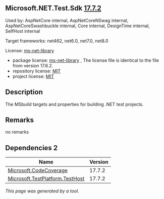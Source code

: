 Microsoft.NET.Test.Sdk [17.7.2](https://www.nuget.org/packages/Microsoft.NET.Test.Sdk/17.7.2)
--------------------

Used by: AspNetCore internal, AspNetCoreNSwag internal, AspNetCoreSwashbuckle internal, Core internal, DesignTime internal, SelfHost internal

Target frameworks: net462, net6.0, net7.0, net8.0

License: [ms-net-library](../../../../licenses/ms-net-library) 

- package license: [ms-net-library]() , The license file is identical to the file from version 17.6.2.
- repository license: [MIT](https://github.com/microsoft/vstest) 
- project license: [MIT](https://github.com/microsoft/vstest) 

Description
-----------
The MSbuild targets and properties for building .NET test projects.

Remarks
-----------
no remarks


Dependencies 2
-----------

|Name|Version|
|----------|:----|
|[Microsoft.CodeCoverage](../../../../packages/nuget.org/microsoft.codecoverage/17.7.2)|17.7.2|
|[Microsoft.TestPlatform.TestHost](../../../../packages/nuget.org/microsoft.testplatform.testhost/17.7.2)|17.7.2|

*This page was generated by a tool.*